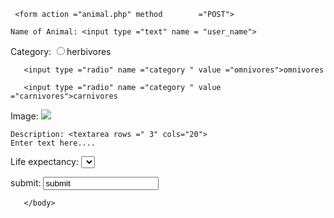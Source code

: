 <html>
   <title>Animal Information</title>
      <body>

     <form action ="animal.php" method        ="POST">

    Name of Animal: <input type ="text" name = "user_name">

   Category: <input type ="radio" name ="category " value ="herbivores">herbivores

       <input type ="radio" name ="category " value ="omnivores">omnivores

       <input type ="radio" name ="category " value ="carnivores">carnivores

   Image: <img src = " (URL) ">

    Description: <textarea rows =" 3" cols="20"> 
    Enter text here.... 
   </textarea>

   Life expectancy: <select name ="life" id ="life">
            <option
                 <value = "0-1 year"> 0-1 year
             </option>
         <option
                 <value = "1-5 year"> 1-5 year
             </option>
          <option
                 <value = "5-10 year"> 5-10 year
             </option>
         <option
                 <value = "10+ year">10+ year
             </option>
     </select>
  
   submit: <input type = " submit" value = "submit">
    
  </form>
           
       </body>
</html>
